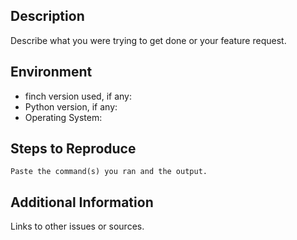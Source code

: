## Description

Describe what you were trying to get done or your feature request.

## Environment

* finch version used, if any:
* Python version, if any:
* Operating System:

## Steps to Reproduce

```
Paste the command(s) you ran and the output.
```

## Additional Information

Links to other issues or sources.
